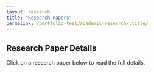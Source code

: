 ```yaml
---
layout: research
title: "Research Papers"
permalink: /portfolio-test/academic-research/:title/
---
```


## Research Paper Details
Click on a research paper below to read the full details.
